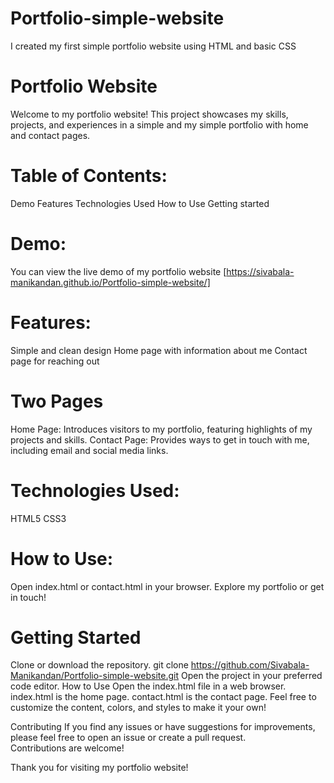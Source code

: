 # Portfolio-simple-website
I created my first simple portfolio website using HTML and basic CSS

# Portfolio Website
Welcome to my portfolio website! This project showcases my skills, projects, and experiences in a simple and my simple portfolio with home and contact pages.

# Table of Contents:
Demo
Features
Technologies Used
How to Use
Getting started

# Demo:
You can view the live demo of my portfolio website [https://sivabala-manikandan.github.io/Portfolio-simple-website/]

# Features:
Simple and clean design
Home page with information about me
Contact page for reaching out

# Two Pages
Home Page: Introduces visitors to my portfolio, featuring highlights of my projects and skills.
Contact Page: Provides ways to get in touch with me, including email and social media links.

# Technologies Used:
HTML5
CSS3

# How to Use:
Open index.html or contact.html in your browser.
Explore my portfolio or get in touch!

# Getting Started
Clone or download the repository.
git clone https://github.com/Sivabala-Manikandan/Portfolio-simple-website.git
Open the project in your preferred code editor. How to Use Open the index.html file in a web browser. index.html is the home page. contact.html is the contact page. Feel free to customize the content, colors, and styles to make it your own!

Contributing If you find any issues or have suggestions for improvements, please feel free to open an issue or create a pull request. Contributions are welcome!

Thank you for visiting my portfolio website!
